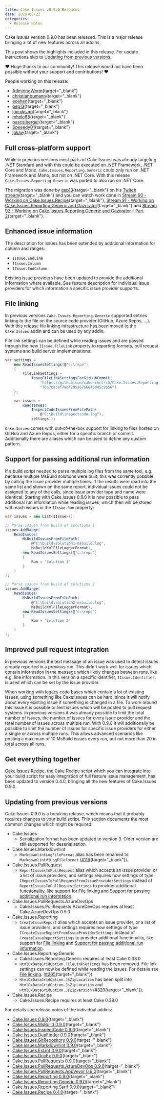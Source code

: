 ```yaml
---
title: Cake Issues v0.9.0 Released
date: 2020-08-22
categories:
  - Release Notes
---
```


Cake Issues version 0.9.0 has been released. This is a major release bringing a lot of new features across all addins.

<!-- more -->

This post shows the highlights included in this release.
For update instructions skip to [Updating from previous versions](#updating-from-previous-versions).

❤ Huge thanks to our community! This release would not have been possible without your support and contributions! ❤

People working on this release:

* [AdmiringWorm](https://github.com/AdmiringWorm){target="_blank"}
* [christianbumann](https://github.com/christianbumann){target="_blank"}
* [eoehen](https://github.com/eoehen){target="_blank"}
* [gep13](https://github.com/gep13){target="_blank"}
* [janniksam](https://github.com/janniksam){target="_blank"}
* [mholo65](https://github.com/mholo65){target="_blank"}
* [pascalberger](https://github.com/pascalberger){target="_blank"}
* [Speeedy01](https://github.com/Speeedy01){target="_blank"}
* [jokay](https://github.com/jokay){target="_blank"}

## Full cross-platform support

While in previous versions most parts of Cake Issues was already targeting .NET Standard and with this could be executed on
.NET Framework, .NET Core and Mono, `Cake.Issues.Reporting.Generic` could only run on .NET Framework and Mono, but not on
.NET Core.
With this release `Cake.Issues.Reporting.Generic` was ported to also run on .NET Core.

The migration was done by [gep13](https://github.com/gep13){target="_blank"} on his
[Twitch stream](https://www.twitch.tv/gep13){target="_blank"} and you
can watch work done in [Stream 90 - Working on Cake.Issues.Recipe](https://www.youtube.com/watch?v=7roa5Q6KcrQ){target="_blank"},
[Stream 91 - Working on Cake.Issues.Reporting.Generic and Gazorator](https://www.youtube.com/watch?v=ocacOz3CxME){target="_blank"} and
[Stream 92 - Working on Cake.Issues.Reporting.Generic and Gazorator - Part 2](https://www.youtube.com/watch?v=P0IpkL9gUAE){target="_blank"}.

## Enhanced issue information

The description for issues has been extended by additional information for column and ranges:

* `IIssue.EndLine`
* `IIssue.Column`
* `IIssue.EndColumn`

Existing issue providers have been updated to provide the additional information where available.
See feature description for individual issue providers for which information a specific issue provider supports.

## File linking

In previous versions `Cake.Issues.Reporting.Generic` supported entries linking to the file on the source code provider
(GitHub, Azure Repos, ...).
With this release file linking infrastructure has been moved to the `Cake.Issues` addin and can be used by any addin.

File link settings can  be defined while reading issues and are passed through the new `IIssue.FileLink` property
to reporting formats, pull request systems and build server implementations:

```csharp
var settings =
    new ReadIssuesSettings(@"c:\repo")
    {
        FileLinkSettings =
            IssueFileLinkSettingsForGitHubCommit(
                "https://github.com/cake-contrib/Cake.Issues.Reporting.Generic",
                "76a7cacef7ad4295a6766646d45c9b56")
    };

    var issues =
        ReadIssues(
            InspectCodeIssuesFromFilePath(
                @"C:\build\inspectcode.log"),
            settings));
```

`Cake.Issues` comes with out-of-the-box support for linking to files hosted on GitHub and Azure Repos, either for a
specific branch or commit. Additionally there are aliases which can be used to define any custom pattern.

## Support for passing additional run information

If a build script needed to parse multiple log files from the same tool, e.g. because multiple MsBuild solutions
were built, this was currently possible by calling the issue provider multiple times.
If the results were read into the same list and shown on the same report, individual issues could not be
assigned to any of the calls, since issue provider type and name were identical.
Starting with Cake.Issues 0.9.0 it is now possible to pass additional run information while reading issues, which
then will be stored with each issues in the `IIssue.Run` property:

```csharp
var issues = new List<IIssue>();

// Parse issues from build of solutions 1
issues.AddRange(
    ReadIssues(
        MsBuildIssuesFromFilePath(
            @"C:\build\solution1-msbuild.log",
            MsBuildXmlFileLoggerFormat),
        new ReadIssuesSettings(@"c:\repo")
        {
            Run = "Solution 1"
        }
    )
);

// Parse issues from build of solutions 2
issues.AddRange(
    ReadIssues(
        MsBuildIssuesFromFilePath(
            @"C:\build\solution2-msbuild.log",
            MsBuildXmlFileLoggerFormat),
        new ReadIssuesSettings(@"c:\repo")
        {
            Run = "Solution 2"
        }
    )
);
```

## Improved pull request integration

In previous versions the text message of an issue was used to detect issues already reported in a previous run.
This didn't work well for issues which contain information in the message which likely changes between runs,
like e.g. line information.
In this version a specific identifier, `IIssue.Identifier`, is used which can be set by the issue provider.

When working with legacy code bases which contain a lot of existing issues, using something like Cake.Issues
can be hard, since it will notify about every existing issue if something is changed in a file.
To work around this issue it is possible to limit issues which will be posted to pull request systems.
In previous versions it was already possible to limit the total number of issues, the number of issues for
every issue provider and the total number of issues across multiple run.
With 0.9.0 it will additionally be possible to limit the number of issues for specific issue providers for either
a single or across multiple runs.
This allows advanced scenarios like posting a maximum of 10 MsBuild issues every run, but not more than 20 in total
across all runs.

## Get everything together

[Cake.Issues.Recipe], the Cake Recipe script which you can integrate into your build script for easy integration of
full feature issue management, has been updated to version 0.4.0, bringing all the new features of Cake.Issues 0.9.0.

[Cake.Issues.Recipe]: ../../documentation/recipe/index.md

## Updating from previous versions

Cake.Issues 0.9.0 is a breaking release, which means that it probably requires changes to your build script.
This section documents the most common changes which might be required:

* Cake.Issues
  * Serialization format has been updated to version 3.
    Older version are still supported for deserialization.
* Cake.Issues.Markdownlint
  * `MarkdownlintLogFileFormat` alias has been renamed to `MarkdownlintV1LogFileFormat`
    ([#116](https://github.com/cake-contrib/Cake.Issues.Markdownlint/issues/116){target="_blank"}).
* Cake.Issues.PullRequest
  * `ReportIssuesToPullRequest` alias which accepts an issue provider, or a list of issue providers, and settings requires now settings of type
    `IReportIssuesToPullRequestFromIssueProviderSettings` instead of `ReportIssuesToPullRequestSettings` to
    provider additional functionality, like support for [File linking] and [Support for passing additional run information].
* Cake.Issues.PullRequests.AzureDevOps
  * Cake.Issues.PullRequests.AzureDevOps requires at least Cake.AzureDevOps 0.5.0
* Cake.Issues.Reporting
  * `CreateIssueReport` alias which accepts an issue provider, or a list of issue providers, and settings requires now settings of type
    `ICreateIssueReportFromIssueProviderSettings` instead of `CreateIssueReportSettings` to
    provider additional functionality, like support for [File linking] and [Support for passing additional run information].
* Cake.Issues.Reporting.Generic
  * Cake.Issues.Reporting.Generic requires at least Cake 0.38.0
  * `HtmlDxDataGridOption.FileLinkSettings` has been removed.
    File link settings can now be defined while reading the issues.
    For details see [File linking].
    ([#265](https://github.com/cake-contrib/Cake.Issues.Reporting.Generic/issues/265){target="_blank"}).
  * `HtmlDxDataGridOption.JSZipLocation` has been split into `HtmlDxDataGridOption.JsZipLocation` and
    `HtmlDxDataGridOption.JsZipVersion`
    ([#320](https://github.com/cake-contrib/Cake.Issues.Reporting.Generic/issues/320){target="_blank"}).
* Cake.Issues.Recipe
  * Cake.Issues.Recipe requires at least Cake 0.38.0

For details see release notes of the individual addins:

* [Cake.Issues 0.9.0](https://github.com/cake-contrib/Cake.Issues/releases/tag/0.9.0){target="_blank"}
* [Cake.Issues.MsBuild 0.9.0](https://github.com/cake-contrib/Cake.Issues.MsBuild/releases/tag/0.9.0){target="_blank"}
* [Cake.Issues.InspectCode 0.9.0](https://github.com/cake-contrib/Cake.Issues.InspectCode/releases/tag/0.9.0){target="_blank"}
* [Cake.Issues.DupFinder 0.9.0](https://github.com/cake-contrib/Cake.Issues.DupFinder/releases/tag/0.9.0){target="_blank"}
* [Cake.Issues.GitRepository 0.9.0](https://github.com/cake-contrib/Cake.Issues.GitRepository/releases/tag/0.9.0){target="_blank"}
* [Cake.Issues.Markdownlint 0.9.0](https://github.com/cake-contrib/Cake.Issues.Markdownlint/releases/tag/0.9.0){target="_blank"}
* [Cake.Issues.EsLint 0.9.0](https://github.com/cake-contrib/Cake.Issues.EsLint/releases/tag/0.9.0){target="_blank"}
* [Cake.Issues.DocFx 0.9.0](https://github.com/cake-contrib/Cake.Issues.DocFx/releases/tag/0.9.0){target="_blank"}
* [Cake.Issues.PullRequests 0.9.0](https://github.com/cake-contrib/Cake.Issues.PullRequests/releases/tag/0.9.0){target="_blank"}
* [Cake.Issues.PullRequests.AzureDevOps 0.9.0](https://github.com/cake-contrib/Cake.Issues.PullRequests.AzureDevOps/releases/tag/0.9.0){target="_blank"}
* [Cake.Issues.PullRequests.AppVeyor 0.9.0](https://github.com/cake-contrib/Cake.Issues.PullRequests.AppVeyor/releases/tag/0.9.0){target="_blank"}
* [Cake.Issues.Reporting 0.9.0](https://github.com/cake-contrib/Cake.Issues.Reporting/releases/tag/0.9.0){target="_blank"}
* [Cake.Issues.Reporting.Generic 0.9.0](https://github.com/cake-contrib/Cake.Issues.Reporting.Generic/releases/tag/0.9.0){target="_blank"}
* [Cake.Issues.Reporting.Sarif 0.9.0](https://github.com/cake-contrib/Cake.Issues.Reporting.Sarif/releases/tag/0.9.0){target="_blank"}
* [Cake.Issues.Recipe 0.4.0](https://github.com/cake-contrib/Cake.Issues.Recipe/releases/tag/0.4.0){target="_blank"}

[File linking]: #file-linking
[Support for passing additional run information]: #support-for-passing-additional-run-information
